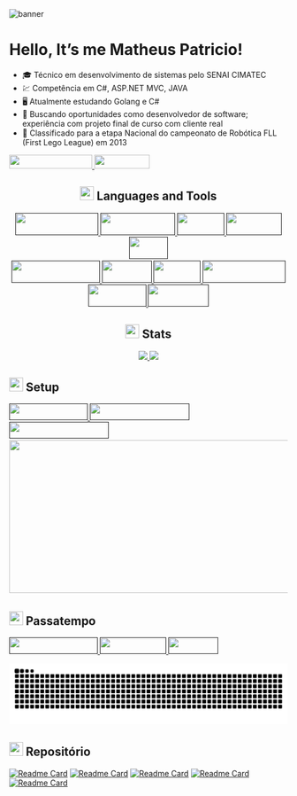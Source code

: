 <div>
   <img alt="banner" src="https://www.teahub.io/photos/full/284-2841446_pixel-art-cyberpunk-gif.gif">
</div>

<h1>Hello, It’s me Matheus Patricio!</h1>
<div>
  <ul>
    <li>🎓 Técnico em desenvolvimento de sistemas pelo SENAI CIMATEC</li>
    <li>💹 Competência em C#, ASP.NET MVC, JAVA</li>
    <li>🖥️ Atualmente estudando Golang e C#</li>
    <li>👯 Buscando oportunidades como desenvolvedor de software; experiência com projeto final de curso com cliente real</li>
    <li>🥇 Classificado para a etapa Nacional do campeonato de Robótica FLL (First Lego League) em 2013</li>
  </ul>
</div>

<div>
  <a href="https://www.linkedin.com/in/matheuspatricio/" target="_blank"> <img src="https://img.shields.io/badge/Linkedin-Perfil-%230077B5.svg?style=for-the-badge&logo=linkedin&logoColor=white" width="150" height="25"/> </a>
  <a> <img src="http://estruyf-github.azurewebsites.net/api/VisitorHit?user=MPaTXD&countColorcountColor&countColor=%230077B5" width="100" height="25"/> </a>
</div>


<div align="center">
  <h2><img src="https://emoji.discord.st/emojis/afadae59-17dd-4217-bf4f-f3ae92f27ab6.gif" width="25" height="25"> Languages and Tools</h2>
  <a href="" target="_blank"> <img src="https://img.shields.io/badge/Windows-0078D6?style=for-the-badge&logo=windows&logoColor=white" width="150" height="40"/> </a> 
  <a href="" target="_blank"> <img src="https://img.shields.io/badge/Ubuntu-E95420?style=for-the-badge&logo=ubuntu&logoColor=white" width="135" height="40"/> </a> 
  <a href="" target="_blank"> <img src="https://img.shields.io/badge/C%23-239120?style=for-the-badge&logo=c-sharp&logoColor=white" width="85" height="40"/> </a> 
  <a href="" target="_blank"> <img src="https://img.shields.io/badge/C%2B%2B-00599C?style=for-the-badge&logo=c%2B%2B&logoColor=white" width="100" height="40"/> </a>
  <a href="" target="_blank"> <img src="https://img.shields.io/badge/C-00599C?style=for-the-badge&logo=c&logoColor=white" width="70" height="40"/> </a> 
  <div>
    <a href="" target="_blank"> <img src="https://img.shields.io/badge/JavaScript-323330?style=for-the-badge&logo=javascript&logoColor=F7DF1E" width="160" height="40"/> </a> 
    <a href="" target="_blank"> <img src="https://img.shields.io/badge/Java-ED8B00?style=for-the-badge&logo=java&logoColor=white" width="90" height="40"/> </a> 
    <a href="" target="_blank"> <img src="https://img.shields.io/badge/Go-00ADD8?style=for-the-badge&logo=go&logoColor=white" width="85" height="40"/> </a>
    <a href="" target="_blank"> <img src="https://img.shields.io/badge/Postman-FF6C37?style=for-the-badge&logo=postman&logoColor=white" width="150" height="40"/> </a>
    <a href="" target="_blank"> <img src="https://img.shields.io/badge/.NET-5C2D91?style=for-the-badge&logo=.net&logoColor=white" width="105" height="40"/> </a> 
    <a href="" target="_blank"> <img src="https://img.shields.io/badge/MySQL-00000F?style=for-the-badge&logo=mysql&logoColor=white" width="110" height="40"/> </a> 
  </div>
</div>


<h2 align="center"><img src="https://emoji.discord.st/emojis/0aa7450f-9598-448e-b8f5-26f88db1c04a.gif" width="25" height="25"> Stats</h2>
<div align="center"> 
   <a href="https://github.com/MPaTXD">
    <img height="180em" src="https://github-readme-stats.vercel.app/api?username=MPaTXD&count_private=false&show_icons=true&theme=tokyonight" />
  </a>
  <a href="https://github.com/MPaTXD">
    <img height="180em" src="https://github-readme-stats.vercel.app/api/top-langs/?username=MPaTXD&count_private=false&layout=compact&show_icons=true&theme=tokyonight"/>
  </a>
</div>


<h2><img src="https://emoji.discord.st/emojis/f81e2ca1-34e1-4192-ae1f-0c55c470f601.gif" width="25" height="25"> Setup</h2>
<div>
  <div align="left">
     <a href="" target="_blank"> <img src="https://img.shields.io/badge/Windows-11-0078D6?style=for-the-badge&logo=windows&logoColor=white" width="142" height="30"/> </a> 
     <a href="" target="_blank"> <img src="https://img.shields.io/badge/AMD-Ryzen_5_3600-ED1C24?style=for-the-badge&logo=amd&logoColor=white" width="180" height="30"/> </a> 
     <a href="" target="_blank"> <img src="https://img.shields.io/badge/NVIDIA-GTX1060-76B900?style=for-the-badge&logo=nvidia&logoColor=white" width="180" height="30"/> </a>
     <div>
     <img src="https://c.tenor.com/lnHy5A_HnVMAAAAC/pc-master-race-gaming.gif" width="510" height="276">
     </div>
  </div>
</div>


<div>
  <h2><img src="https://emoji.discord.st/emojis/5b559c94-0c62-403a-accf-2a406eeb16cb.gif" width="25" height="25"> Passatempo</h2>
  <a href="" target="_blank"> <img src="https://img.shields.io/badge/XBOX-SERIES_S-107C10?style=for-the-badge&logo=xbox&logoColor=white" width="160" height="30"/> </a> 
  <a href="" target="_blank"> <img src="https://img.shields.io/badge/epicgames-%23313131.svg?style=for-the-badge&logo=epicgames&logoColor=white" width="120" height="30"/> </a>
  <a href="" target="_blank"> <img src="https://img.shields.io/badge/Steam-000000?style=for-the-badge&logo=steam&logoColor=white" width="90" height="30"/> </a> 
</div>


![github contribution grid snake animation](https://raw.githubusercontent.com/MPaTXD/MPaTXD/output/github-contribution-grid-snake.svg)


<div>
   <h2><img src="https://emoji.discord.st/emojis/aea6b19d-1ebb-42b9-98d6-4136ff2ede45.gif" width="25" height="25"/> Repositório</h2>
</div>

[![Readme Card](https://github-readme-stats.vercel.app/api/pin/?username=MPaTXD&show_owner=true&repo=Campo-Minado-C&count_private=false&title_color=6495ED&icon_color=9370DB&text_color=20B2AA&bg_color=151515)](https://github.com/MPaTXD/Campo-Minado-C)
[![Readme Card](https://github-readme-stats.vercel.app/api/pin/?username=MPaTXD&show_owner=true&repo=UNO-C&count_private=false&title_color=6495ED&icon_color=9370DB&text_color=20B2AA&bg_color=151515)](https://github.com/MPaTXD/UNO-C)
[![Readme Card](https://github-readme-stats.vercel.app/api/pin/?username=MPaTXD&show_owner=true&repo=Carona-Solidaria-Cimatec&count_private=false&title_color=6495ED&icon_color=9370DB&text_color=20B2AA&bg_color=151515)](https://github.com/MPaTXD/Carona-Solidaria-Cimatec)
[![Readme Card](https://github-readme-stats.vercel.app/api/pin/?username=MPaTXD&show_owner=true&repo=Projeto-Banda-Cimatec&count_private=false&title_color=6495ED&icon_color=9370DB&text_color=20B2AA&bg_color=151515)](https://github.com/MPaTXD/Projeto-Banda-Cimatec)
[![Readme Card](https://github-readme-stats.vercel.app/api/pin/?username=MPaTXD&show_owner=true&repo=Estudo-Go-RestAPI-JWT&count_private=false&title_color=6495ED&icon_color=9370DB&text_color=20B2AA&bg_color=151515)](https://github.com/MPaTXD/Estudo-Go-RestAPI-JWT)



